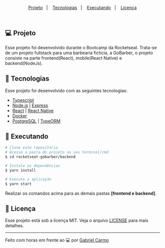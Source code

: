 <p align="center">
  <a href="#-projeto">Projeto</a>&nbsp;&nbsp;&nbsp;|&nbsp;&nbsp;&nbsp;
  <a href="#rocket-tecnologias">Tecnologias</a>&nbsp;&nbsp;&nbsp;|&nbsp;&nbsp;&nbsp;
  <a href="#rocket-executando">Executando</a>&nbsp;&nbsp;&nbsp;|&nbsp;&nbsp;&nbsp;
  <a href="#memo-licença">Licença</a>
</p>
<br>

## 💻 Projeto

Esse projeto foi desenvolvido durante o Bootcamp da Rocketseat. Trata-se de um projeto fullstack para uma barbearia ficticia, a GoBarber, o projeto consiste na parte frontend(React), mobile(React Native) e backend(NodeJs).

## :rocket: Tecnologias

Esse projeto foi desenvolvido com as seguintes tecnologias:

- [Typescript](https://www.typescriptlang.org/)
- [Node.js](https://nodejs.org/en/) | [Express](https://expressjs.com/pt-br/)
- [React](https://reactjs.org/) | [React Native](https://reactnative.dev/)
- [Docker](https://www.docker.com/)
- [PostgreSQL](https://www.postgresql.org/) | [TypeORM](https://typeorm.io/)

## :notebook: Executando

```bash
# Clone este repositório
# Acesse a pasta do projeto no seu terminal/cmd
$ cd rocketseat-gobarber/backend

# Instale as dependências
$ yarn install

# Execute a aplicação
$ yarn start
```

Realizar os comandos acima para as demais pastas **[frontend e backend]**.

## :memo: Licença

Esse projeto está sob a licença MIT. Veja o arquivo [LICENSE](LICENSE.md) para mais detalhes.

---

Feito com horas em frente ao :computer: por [Gabriel Carmo](https://www.linkedin.com/in/gabrielcarmo-s)
 
